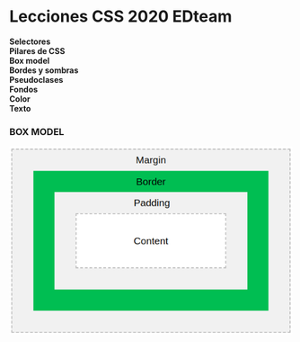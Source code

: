 # Lecciones CSS 2020 EDteam
**Selectores**<br>
**Pilares de CSS**<br>
**Box model**<br>
**Bordes y sombras**<br>
**Pseudoclases**<br>
**Fondos**<br>
**Color**<br>
**Texto**<br>

### BOX MODEL
![](Clase-4/images/box-model.png)